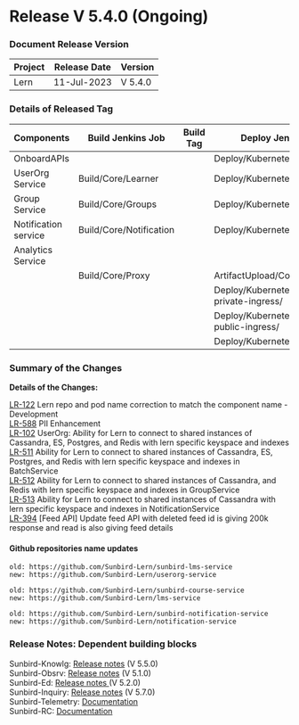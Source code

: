 # Release V 5.4.0 (Ongoing)

### Document Release Version <a href="#document-release-version" id="document-release-version"></a>

| Project | Release Date | Version |
| ------- | ------------ | ------- |
| Lern    | 11-Jul-2023  | V 5.4.0 |

### Details of Released Tag

<table data-full-width="false"><thead><tr><th width="166">Components</th><th width="167">Build Jenkins Job</th><th width="140">Build Tag</th><th width="192">Deploy Jenkins Job</th><th width="137">Deploy Tag</th><th width="197">Comment</th></tr></thead><tbody><tr><td>OnboardAPIs</td><td></td><td></td><td>Deploy/Kubernetes/OnboardAPIs</td><td></td><td></td></tr><tr><td>UserOrg Service</td><td>Build/Core/Learner</td><td></td><td>Deploy/Kubernetes/Learner</td><td></td><td></td></tr><tr><td>Group Service</td><td>Build/Core/Groups</td><td></td><td>Deploy/Kubernetes/Groups</td><td></td><td></td></tr><tr><td>Notification service</td><td>Build/Core/Notification</td><td></td><td>Deploy/Kubernetes/Notification</td><td></td><td></td></tr><tr><td>Analytics Service</td><td></td><td></td><td></td><td></td><td></td></tr><tr><td></td><td>Build/Core/Proxy</td><td></td><td>ArtifactUpload/Core/Proxy</td><td></td><td></td></tr><tr><td></td><td></td><td></td><td>Deploy/Kubernetes/nginx-private-ingress/</td><td></td><td></td></tr><tr><td></td><td></td><td></td><td>Deploy/Kubernetes/nginx-public-ingress/</td><td></td><td></td></tr><tr><td></td><td></td><td></td><td>Deploy/Kubernetes/Keycloak</td><td></td><td></td></tr></tbody></table>

### **Summary of the Changes** <a href="#1.-summary-of-the-changes" id="1.-summary-of-the-changes"></a>

**Details of the Changes:**

[LR-122](https://project-sunbird.atlassian.net/browse/LR-122) Lern repo and pod name correction to match the component name - Development\
[LR-588](https://project-sunbird.atlassian.net/browse/LR-588) PII Enhancement\
[LR-102](https://project-sunbird.atlassian.net/browse/LR-102) UserOrg: Ability for Lern to connect to shared instances of Cassandra, ES, Postgres, and Redis with lern specific keyspace and indexes\
[LR-511](https://project-sunbird.atlassian.net/browse/LR-511) Ability for Lern to connect to shared instances of Cassandra, ES, Postgres, and Redis with lern specific keyspace and indexes in BatchService \
[LR-512](https://project-sunbird.atlassian.net/browse/LR-512) Ability for Lern to connect to shared instances of Cassandra, and Redis with lern specific keyspace and indexes in GroupService \
[LR-513](https://project-sunbird.atlassian.net/browse/LR-513) Ability for Lern to connect to shared instances of Cassandra with lern specific keyspace and indexes in NotificationService \
[LR-394](https://project-sunbird.atlassian.net/browse/LR-394) \[Feed API] Update feed API with deleted feed id is giving 200k response and read is also giving feed details

#### Github repositories name updates&#x20;

```
old: https://github.com/Sunbird-Lern/sunbird-lms-service 
new: https://github.com/Sunbird-Lern/userorg-service

old: https://github.com/Sunbird-Lern/sunbird-course-service 
new: https://github.com/Sunbird-Lern/lms-service

old: https://github.com/Sunbird-Lern/sunbird-notification-service 
new: https://github.com/Sunbird-Lern/notification-service
```

### Release Notes: Dependent building blocks

Sunbird-Knowlg: [Release notes](https://knowlg.sunbird.org/use/release-notes/release-5.5.0-latest) (V 5.5.0)\
Sunbird-Obsrv: [Release notes](https://knowlg.sunbird.org/use/release-notes/release-5.5.0-latest) (V 5.1.0)\
Sunbird-Ed: [Release notes ](https://ed.sunbird.org/use/releases/release-notes/release-5.2.0)(V 5.2.0)\
Sunbird-Inquiry: [Release notes](https://inquiry.sunbird.org/use/release-notes/inquiry-release-v5.7.0) (V 5.7.0)\
Sunbird-Telemetry: [Documentation](https://telemetry.sunbird.org/)\
Sunbird-RC: [Documentation](https://docs.sunbirdrc.dev/learn/readme)

